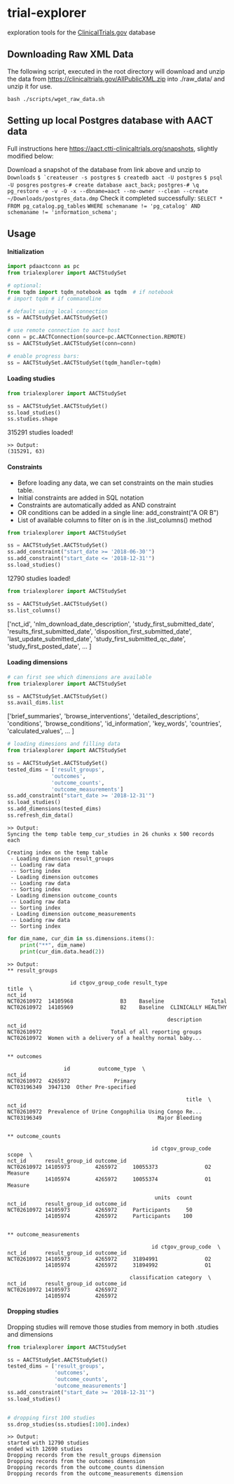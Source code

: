 # trial-explorer
exploration tools for the [ClinicalTrials.gov](http://www.clinicaltrials.gov) database

## Downloading Raw XML Data

The following script, executed in the root directory will download and unzip the data from 
https://clinicaltrials.gov/AllPublicXML.zip into ./raw_data/ and unzip it for use.
```
bash ./scripts/wget_raw_data.sh
```

## Setting up local Postgres database with AACT data
Full instructions here https://aact.ctti-clinicaltrials.org/snapshots, slightly modified below:

Download a snapshot of the database from link above and unzip to `Downloads`
```$ `createuser -s postgres```
```$ createdb aact -U postgres``` 
```$ psql -U posgres```
```postgres-# create database aact_back;```
```postgres-# \q```
```pg_restore -e -v -O -x --dbname=aact --no-owner --clean --create  ~/Downloads/postgres_data.dmp```
Check it completed successfully:
```SELECT * FROM pg_catalog.pg_tables```
```WHERE schemaname != 'pg_catalog' AND schemaname != 'information_schema';```

## Usage
#### Initialization
```python
import pdaactconn as pc
from trialexplorer import AACTStudySet

# optional:
from tqdm import tqdm_notebook as tqdm  # if notebook
# import tqdm # if commandline

# default using local connection
ss = AACTStudySet.AACTStudySet()

# use remote connection to aact host
conn = pc.AACTConnection(source=pc.AACTConnection.REMOTE)
ss = AACTStudySet.AACTStudySet(conn=conn)

# enable progress bars:
ss = AACTStudySet.AACTStudySet(tqdm_handler=tqdm)
```

#### Loading studies
```python
from trialexplorer import AACTStudySet

ss = AACTStudySet.AACTStudySet()
ss.load_studies() 
ss.studies.shape
```
315291 studies loaded!
```
>> Output:
(315291, 63)
```

#### Constraints
- Before loading any data, we can set constraints on the main studies table.
- Initial constraints are added in SQL notation
- Constraints are automatically added as AND constraint
- OR conditions can be added in a single line: add_constraint("A OR B")
- List of available columns to filter on is in the .list_columns() method

```python
from trialexplorer import AACTStudySet

ss = AACTStudySet.AACTStudySet()
ss.add_constraint("start_date >= '2018-06-30'")
ss.add_constraint("start_date <= '2018-12-31'")
ss.load_studies()
```
12790 studies loaded!

```python
from trialexplorer import AACTStudySet

ss = AACTStudySet.AACTStudySet()
ss.list_columns()
```
['nct_id',
 'nlm_download_date_description',
 'study_first_submitted_date',
 'results_first_submitted_date',
 'disposition_first_submitted_date',
 'last_update_submitted_date',
 'study_first_submitted_qc_date',
 'study_first_posted_date',
 ...
 ]

#### Loading dimensions
```python
# can first see which dimensions are available
from trialexplorer import AACTStudySet

ss = AACTStudySet.AACTStudySet()
ss.avail_dims.list
```
['brief_summaries',
 'browse_interventions',
 'detailed_descriptions',
 'conditions',
 'browse_conditions',
 'id_information',
 'key_words',
 'countries',
 'calculated_values',
 ...
 ]
 
 ```python
# loading dimesions and filling data
from trialexplorer import AACTStudySet

ss = AACTStudySet.AACTStudySet()
tested_dims = ['result_groups',
               'outcomes', 
               'outcome_counts',
               'outcome_measurements']
ss.add_constraint("start_date >= '2018-12-31'")
ss.load_studies()
ss.add_dimensions(tested_dims)
ss.refresh_dim_data()
```
```
>> Output:
Syncing the temp table temp_cur_studies in 26 chunks x 500 records each

Creating index on the temp table
 - Loading dimension result_groups
 -- Loading raw data
 -- Sorting index
 - Loading dimension outcomes
 -- Loading raw data
 -- Sorting index
 - Loading dimension outcome_counts
 -- Loading raw data
 -- Sorting index
 - Loading dimension outcome_measurements
 -- Loading raw data
 -- Sorting index
```

```python 
for dim_name, cur_dim in ss.dimensions.items():
    print("**", dim_name)
    print(cur_dim.data.head(2))
```

```
>> Output:
** result_groups

                    id ctgov_group_code result_type               title  \
nct_id                                                                   
NCT02610972  14105968               B3    Baseline               Total   
NCT02610972  14105969               B2    Baseline  CLINICALLY HEALTHY   

                                                   description  
nct_id                                                          
NCT02610972                      Total of all reporting groups  
NCT02610972  Women with a delivery of a healthy normal baby...  


** outcomes

                  id         outcome_type  \
nct_id                                      
NCT02610972  4265972              Primary   
NCT03196349  3947130  Other Pre-specified   

                                                         title  \
nct_id                                                           
NCT02610972  Prevalence of Urine Congophilia Using Congo Re...   
NCT03196349                                     Major Bleeding   


** outcome_counts

                                              id ctgov_group_code    scope  \
nct_id      result_group_id outcome_id                                       
NCT02610972 14105973        4265972     10055373               O2  Measure   
            14105974        4265972     10055374               O1  Measure   

                                               units  count  
nct_id      result_group_id outcome_id                       
NCT02610972 14105973        4265972     Participants     50  
            14105974        4265972     Participants    100  


** outcome_measurements

                                              id ctgov_group_code  \
nct_id      result_group_id outcome_id                              
NCT02610972 14105973        4265972     31894991               O2   
            14105974        4265972     31894992               O1   

                                       classification category  \
nct_id      result_group_id outcome_id                           
NCT02610972 14105973        4265972                              
            14105974        4265972                           
```
 
#### Dropping studies
Dropping studies will remove those studies from memory in both .studies and dimensions
```python
from trialexplorer import AACTStudySet

ss = AACTStudySet.AACTStudySet()
tested_dims = ['result_groups',
               'outcomes', 
               'outcome_counts',
               'outcome_measurements']
ss.add_constraint("start_date >= '2018-12-31'")
ss.load_studies()


# dropping first 100 studies
ss.drop_studies(ss.studies[:100].index)
```

```
>> Output:
started with 12790 studies
ended with 12690 studies
Dropping records from the result_groups dimension
Dropping records from the outcomes dimension
Dropping records from the outcome_counts dimension
Dropping records from the outcome_measurements dimension
```

